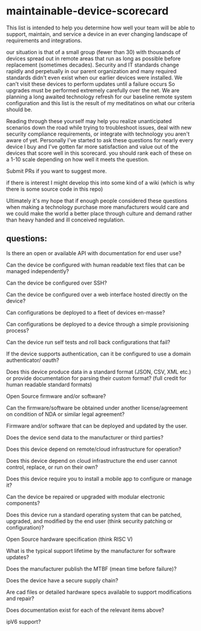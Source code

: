 # maintainable-device-scorecard

This list is intended to help you determine how well your team will be able to support, maintain, and service a device in an ever changing landscape of requirements and integrations. 

our situation is that of a small group (fewer than 30) with thousands of devices spread out in remote areas that run as long as possible before replacement (sometimes decades).  Security and IT standards change rapidly and perpetually in our parent organization and many required standards didn't even exist when our earlier devices were installed. We can't visit these devices to perform updates until a failure occurs So upgrades must be performed extremely carefully over the net. We are planning a long awaited technology refresh for our baseline remote system configuration and this list is the result of my meditatinos on what our criteria should be. 

Reading through these yourself may help you realize unanticipated scenarios down the road while trying to troubleshoot issues, deal with new security compliance requirements, or integrate with technology you aren't aware of yet. Personally I've started to ask these questions for nearly every device I buy and I've gotten far more satisfaction and value out of the devices that score well in this scorecard. you should rank each of these on a 1-10 scale depending on how well it meets the question. 

Submit PRs if you want to suggest more. 

if there is interest I might develop this into some kind of a wiki (which is why there is some source code in this repo) 

Ultimately it's my hope that if enough people considered these questions when making a technology purchase more manufacturers would care and we could make the world a better place through culture and demand rather than heavy handed and ill conceived regulation. 

## questions:

Is there an open or available API with documentation for end user use?

Can the device be configured with human readable text files that can be managed independently?

Can the device be configured over SSH?

Can the device be configured over a web interface hosted directly on the device?

Can configurations be deployed to a fleet of devices en-masse?

Can configurations be deployed to a device through a simple provisioning process?

Can the device run self tests and roll back configurations that fail?

If the device supports authentication, can it be configured to use a domain authenticator/ oauth?

Does this device produce data in a standard format (JSON, CSV, XML etc.) or provide documentation for parsing their custom format? (full credit for human readable standard formats)

Open Source firmware and/or software?

Can the firmware/software be obtained under another license/agreement on condition of NDA or similar legal agreement?

Firmware and/or software that can be deployed and updated by the user.

Does the device send data to the manufacturer or third parties?

Does this device depend on remote/cloud infrastructure for operation?

Does this device depend on cloud infrastructure the end user cannot control, replace, or run on their own? 

Does this device require you to install a mobile app to configure or manage it? 

Can the device be repaired or upgraded with modular electronic components?

Does this device run a standard operating system that can be patched, upgraded, and modified by the end user (think security patching or configuration)?

Open Source hardware specification (think RISC V)

What is the typical support lifetime by the manufacturer for software updates?

Does the manufacturer publish the MTBF (mean time before failure)?

Does the device have a secure supply chain?

Are cad files or detailed hardware specs available to support modifications and repair?

Does documentation exist for each of the relevant items above?

ipV6 support?
